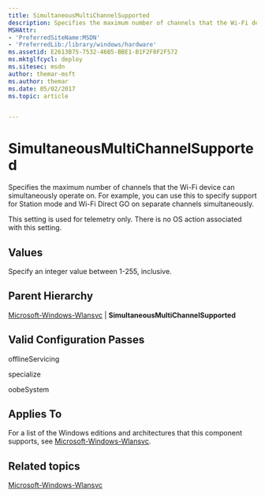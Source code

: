 ```yaml
---
title: SimultaneousMultiChannelSupported
description: Specifies the maximum number of channels that the Wi-Fi device can simultaneously operate on. For example, you can use this to specify support for Station mode and Wi-Fi Direct GO on separate channels simultaneously.
MSHAttr:
- 'PreferredSiteName:MSDN'
- 'PreferredLib:/library/windows/hardware'
ms.assetid: E2613B75-7532-46B5-BBE1-B1F2F8F2F572
ms.mktglfcycl: deploy
ms.sitesec: msdn
author: themar-msft
ms.author: themar
ms.date: 05/02/2017
ms.topic: article


---
```


# SimultaneousMultiChannelSupported


Specifies the maximum number of channels that the Wi-Fi device can simultaneously operate on. For example, you can use this to specify support for Station mode and Wi-Fi Direct GO on separate channels simultaneously.

This setting is used for telemetry only. There is no OS action associated with this setting.

## Values


Specify an integer value between 1-255, inclusive.

## Parent Hierarchy


[Microsoft-Windows-Wlansvc](microsoft-windows-wlansvc.md) | **SimultaneousMultiChannelSupported**

## Valid Configuration Passes


offlineServicing

specialize

oobeSystem

## Applies To


For a list of the Windows editions and architectures that this component supports, see [Microsoft-Windows-Wlansvc](microsoft-windows-wlansvc.md).

## Related topics


[Microsoft-Windows-Wlansvc](microsoft-windows-wlansvc.md)

 

 







